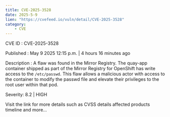 ```yaml
---
title: CVE-2025-3528
date: 2025-5-9
lien: "https://cvefeed.io/vuln/detail/CVE-2025-3528"
category:
    - CVE
---
```


CVE ID : CVE-2025-3528

Published :  May 9
2025
12:15 p.m. | 4 hours
16 minutes ago

Description : A flaw was found in the Mirror Registry. The quay-app container shipped as part of the Mirror Registry for OpenShift has write access to the `/etc/passwd`. This flaw allows a malicious actor with access to the container to modify the passwd file and elevate their privileges to the root user within that pod.

Severity: 8.2 | HIGH

Visit the link for more details
such as CVSS details
affected products
timeline
and more...
